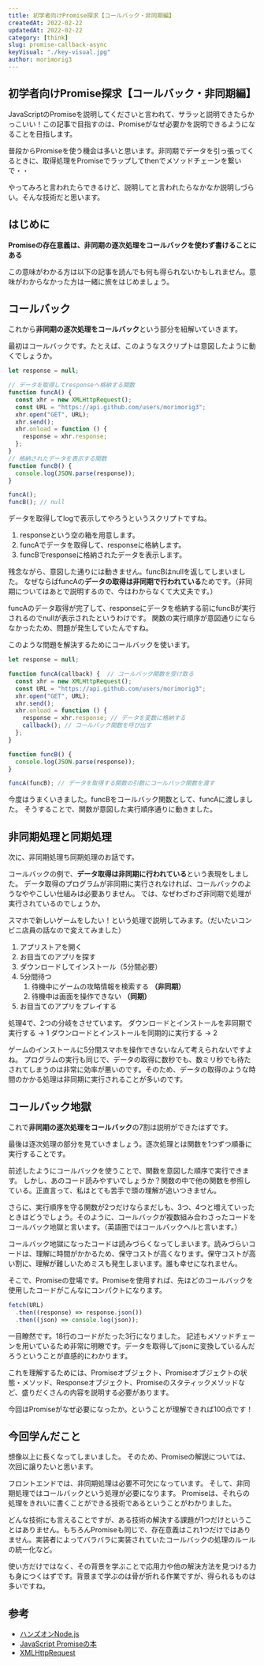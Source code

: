 ```yaml
---
title: 初学者向けPromise探求【コールバック・非同期編】
createdAt: 2022-02-22
updatedAt: 2022-02-22
category: [think]
slug: promise-callback-async
keyVisual: "./key-visual.jpg"
author: morimorig3
---
```


## 初学者向けPromise探求【コールバック・非同期編】

JavaScriptのPromiseを説明してくださいと言われて、サラッと説明できたらかっこいい！この記事で目指すのは、Promiseがなぜ必要かを説明できるようになることを目指します。

普段からPromiseを使う機会は多いと思います。非同期でデータを引っ張ってくるときに、取得処理をPromiseでラップしてthenでメソッドチェーンを繋いで・・

やってみろと言われたらできるけど、説明してと言われたらなかなか説明しづらい。そんな技術だと思います。

## はじめに

**Promiseの存在意義は、非同期の逐次処理をコールバックを使わず書けることにある**

この意味がわかる方は以下の記事を読んでも何も得られないかもしれません。意味がわからなかった方は一緒に旅をはじめましょう。

## コールバック

これから**非同期の逐次処理をコールバック**という部分を紐解いていきます。

最初はコールバックです。たとえば、このようなスクリプトは意図したように動くでしょうか。

```js
let response = null;

// データを取得してresponseへ格納する関数
function funcA() {
  const xhr = new XMLHttpRequest();
  const URL = "https://api.github.com/users/morimorig3";
  xhr.open("GET", URL);
  xhr.send();
  xhr.onload = function () {
    response = xhr.response;
  };
}
// 格納されたデータを表示する関数
function funcB() {
  console.log(JSON.parse(response));
}

funcA();
funcB(); // null
```

データを取得してlogで表示してやろうというスクリプトですね。

1. responseという空の箱を用意します。
2. funcAでデータを取得して、responseに格納します。
3. funcBでresponseに格納されたデータを表示します。

残念ながら、意図した通りには動きません。funcBはnullを返してしまいました。
なぜならばfuncAの**データの取得は非同期で行われている**ためです。（非同期についてはあとで説明するので、今はわからなくて大丈夫です。）

funcAのデータ取得が完了して、responseにデータを格納する前にfuncBが実行されるのでnullが表示されたというわけです。
関数の実行順序が意図通りにならなかったため、問題が発生していたんですね。

このような問題を解決するためにコールバックを使います。

```js
let response = null;

function funcA(callback) {  // コールバック関数を受け取る
  const xhr = new XMLHttpRequest();
  const URL = "https://api.github.com/users/morimorig3";
  xhr.open("GET", URL);
  xhr.send();
  xhr.onload = function () {
    response = xhr.response; // データを変数に格納する
    callback(); // コールバック関数を呼び出す
  };
}

function funcB() {
  console.log(JSON.parse(response));
}

funcA(funcB); // データを取得する関数の引数にコールバック関数を渡す
```

今度はうまくいきました。funcBをコールバック関数として、funcAに渡しました。
そうすることで、関数が意図した実行順序通りに動きました。

## 非同期処理と同期処理

次に、非同期処理ち同期処理のお話です。

コールバックの例で、**データ取得は非同期に行われている**という表現をしました。
データ取得のプログラムが非同期に実行されなければ、コールバックのようなややこしい仕組みは必要ありません。
では、なぜわざわざ非同期で処理が実行されているのでしょうか。

スマホで新しいゲームをしたい！という処理で説明してみます。（だいたいコンビニ店員の話なので変えてみました）

1. アプリストアを開く
2. お目当てのアプリを探す
3. ダウンロードしてインストール（5分間必要）
4. 5分間待つ
    1. 待機中にゲームの攻略情報を検索する **（非同期）**
    2. 待機中は画面を操作できない **（同期）**
5. お目当てのアプリをプレイする

処理4で、2つの分岐をさせています。
ダウンロードとインストールを非同期で実行する → 1
ダウンロードとインストールを同期的に実行する → 2

ゲームのインストールに5分間スマホを操作できないなんて考えられないですよね。
プログラムの実行も同じで、データの取得に数秒でも、数ミリ秒でも待たされてしまうのは非常に効率が悪いのです。そのため、データの取得のような時間のかかる処理は非同期に実行されることが多いのです。

## コールバック地獄

これで**非同期の逐次処理をコールバック**の7割は説明ができたはずです。

最後は逐次処理の部分を見ていきましょう。逐次処理とは関数を1つずつ順番に実行することです。

前述したようにコールバックを使うことで、関数を意図した順序で実行できます。
しかし、あのコード読みやすいでしょうか？関数の中で他の関数を参照している。正直言って、私はとても苦手で頭の理解が追いつきません。

さらに、実行順序を守る関数が2つだけならまだしも、3つ、4つと増えていったときはどうでしょう。そのように、コールバックが複数組み合わさったコードをコールバック地獄と言います。（英語圏ではコールバックヘルと言います。）

コールバック地獄になったコードは読みづらくなってしまいます。読みづらいコードは、理解に時間がかかるため、保守コストが高くなります。保守コストが高い割に、理解が難しいためミスも発生しまいます。誰も幸せになれません。

そこで、Promiseの登場です。Promiseを使用すれば、先ほどのコールバックを使用したコードがこんなにコンパクトになります。

```js
fetch(URL)
  .then((response) => response.json())
  .then((json) => console.log(json));
```

一目瞭然です。18行のコードがたった3行になりました。
記述もメソッドチェーンを用いているため非常に明瞭です。データを取得してjsonに変換しているんだろうということが直感的にわかります。

これを理解するためには、Promiseオブジェクト、Promiseオブジェクトの状態・メソッド、Responseオブジェクト、Promiseのスタティックメソッドなど、盛りだくさんの内容を説明する必要があります。

今回はPromiseがなぜ必要になったか。ということが理解できれば100点です！

## 今回学んだこと

想像以上に長くなってしまいました。
そのため、Promiseの解説については、次回に譲りたいと思います。

フロントエンドでは、非同期処理は必要不可欠になっています。
そして、非同期処理ではコールバックという処理が必要になります。
Promiseは、それらの処理をきれいに書くことができる技術であるということがわかりました。

どんな技術にも言えることですが、ある技術の解決する課題が1つだけということはありません。もちろんPromiseも同じで、存在意義はこれ1つだけではありません。実装者によってバラバラに実装されていたコールバックの処理のルールの統一化など。

使い方だけではなく、その背景を学ぶことで応用力や他の解決方法を見つける力も身につくはずです。背景まで学ぶのは骨が折れる作業ですが、得られるものは多いですね。

## 参考

- [ハンズオンNode.js](https://www.oreilly.co.jp/books/9784873119236/)
- [JavaScript Promiseの本](https://azu.github.io/promises-book/)
- [XMLHttpRequest](https://ja.javascript.info/xmlhttprequest)